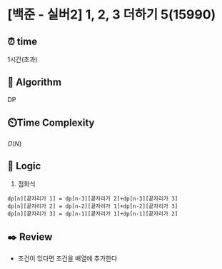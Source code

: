 # [백준 - 실버2] 1, 2, 3 더하기 5(15990)

## ⏰  **time**

1시간(초과)

## :pushpin: **Algorithm**

DP

## ⏲️**Time Complexity**

$O(N)$

## :round_pushpin: **Logic**
1. 점화식
```
dp[n][끝자리가 1] = dp[n-3][끝자리가 2]+dp[n-3][끝자리가 3]
dp[n][끝자리가 2] = dp[n-2][끝자리가 1]+dp[n-2][끝자리가 3]
dp[n][끝자리가 3] = dp[n-1][끝자리가 1]+dp[n-1][끝자리가 2]
```

## :black_nib: **Review**
- 조건이 있다면 조건을 배열에 추가한다